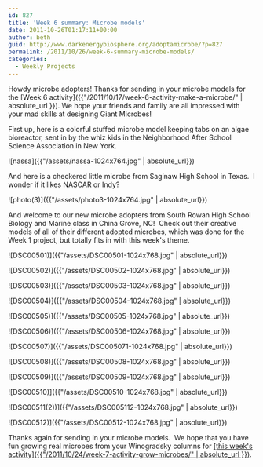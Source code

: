 ```yaml
---
id: 827
title: 'Week 6 summary: Microbe models'
date: 2011-10-26T01:17:11+00:00
author: beth
guid: http://www.darkenergybiosphere.org/adoptamicrobe/?p=827
permalink: /2011/10/26/week-6-summary-microbe-models/
categories:
  - Weekly Projects
---
```

Howdy microbe adopters! Thanks for sending in your microbe models for the [Week 6 activity]({{"/2011/10/17/week-6-activity-make-a-microbe/" | absolute_url }}). We hope your friends and family are all impressed with your mad skills at designing Giant Microbes!

First up, here is a colorful stuffed microbe model keeping tabs on an algae bioreactor, sent in by the whiz kids in the Neighborhood After School Science Association in New York.

![nassa]({{"/assets/nassa-1024x764.jpg" | absolute_url}})

And here is a checkered little microbe from Saginaw High School in Texas.  I wonder if it likes NASCAR or Indy?

![photo(3)]({{"/assets/photo3-1024x764.jpg" | absolute_url}})

And welcome to our new microbe adopters from South Rowan High School Biology and Marine class in China Grove, NC!  Check out their creative models of all of their different adopted microbes, which was done for the Week 1 project, but totally fits in with this week's theme.

![DSC00501)]({{"/assets/DSC00501-1024x768.jpg" | absolute_url}})

![DSC00502)]({{"/assets/DSC00502-1024x768.jpg" | absolute_url}})

![DSC00503)]({{"/assets/DSC00503-1024x768.jpg" | absolute_url}})

![DSC00504)]({{"/assets/DSC00504-1024x768.jpg" | absolute_url}})

![DSC00505)]({{"/assets/DSC00505-1024x768.jpg" | absolute_url}})

![DSC00506)]({{"/assets/DSC00506-1024x768.jpg" | absolute_url}})

![DSC00507)]({{"/assets/DSC005071-1024x768.jpg" | absolute_url}})

![DSC00508)]({{"/assets/DSC00508-1024x768.jpg" | absolute_url}})

![DSC00509)]({{"/assets/DSC00509-1024x768.jpg" | absolute_url}})

![DSC00510)]({{"/assets/DSC00510-1024x768.jpg" | absolute_url}})

![DSC00511(2))]({{"/assets/DSC005112-1024x768.jpg" | absolute_url}})

![DSC00512)]({{"/assets/DSC00512-1024x768.jpg" | absolute_url}})

Thanks again for sending in your microbe models.  We hope that you have fun growing real microbes from your Winogradsky columns for <a href="/adoptamicrobe/?p=862">[this week's activity]({{"/2011/10/24/week-7-activity-grow-microbes/" | absolute_url }})</a>.
